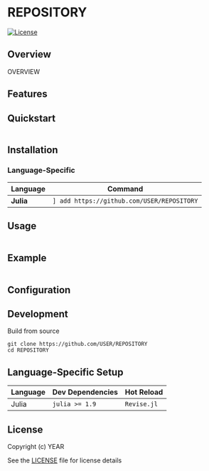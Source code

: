 # REPOSITORY

[![License](https://img.shields.io/badge/license-LICENSETYPE-blue.svg)](LICENSE)


## Overview
OVERVIEW


## Features


## Quickstart

```
```


## Installation


### **Language-Specific**
| Language   | Command                                                                 |
|------------|-------------------------------------------------------------------------|
| **Julia**  | `] add https://github.com/USER/REPOSITORY`                      |


## Usage

```
```

## Example

```
```

## Configuration


## Development

Build from source
```
git clone https://github.com/USER/REPOSITORY
cd REPOSITORY
```

## Language-Specific Setup

| Language | Dev Dependencies | Hot Reload           |
|----------|------------------|----------------------|
| Julia    | `julia >= 1.9`   | `Revise.jl`          |


## License
Copyright (c) YEAR

See the [LICENSE](LICENSE) file for license details
